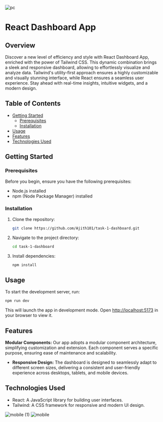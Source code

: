 ![pc](https://github.com/Ajith101/task-1-dashboard/assets/41799543/79866e76-6c92-4cc7-b87a-107fb0ab4058)

# React Dashboard App

## Overview

Discover a new level of efficiency and style with React Dashboard App, enriched with the power of Tailwind CSS. This dynamic combination brings a sleek and responsive dashboard, allowing to effortlessly visualize and analyze data. Tailwind's utility-first approach ensures a highly customizable and visually stunning interface, while React ensures a seamless user experience. Stay ahead with real-time insights, intuitive widgets, and a modern design.

## Table of Contents

- [Getting Started](#getting-started)
  - [Prerequisites](#prerequisites)
  - [Installation](#installation)
- [Usage](#usage)
- [Features](#features)
- [Technologies Used](#technologies-used)

## Getting Started

### Prerequisites

Before you begin, ensure you have the following prerequisites:

- Node.js installed
- npm (Node Package Manager) installed

### Installation

1. Clone the repository:

   ```bash
   git clone https://github.com/Ajith101/task-1-dashboard.git
   ```

2. Navigate to the project directory:

   ```bash
   cd task-1-dashboard
   ```

3. Install dependencies:

   ```bash
   npm install
   ```

## Usage

To start the development server, run:

```bash
npm run dev
```

This will launch the app in development mode. Open [http://localhost:5173](http://localhost:5173) in your browser to view it.

## Features

**Modular Components:** Our app adopts a modular component architecture, simplifying customization and extension. Each component serves a specific purpose, ensuring ease of maintenance and scalability.

- **Responsive Design:** The dashboard is designed to seamlessly adapt to different screen sizes, delivering a consistent and user-friendly experience across desktops, tablets, and mobile devices.

## Technologies Used

- React: A JavaScript library for building user interfaces.
- Tailwind: A CSS framework for responsive and modern UI design.

![mobile (1)](https://github.com/Ajith101/task-1-dashboard/assets/41799543/d41fbed1-fed7-4e64-beee-8a54faade626)
![mobile](https://github.com/Ajith101/task-1-dashboard/assets/41799543/020b2da9-9484-4408-8f2d-3b1614d427e7)
